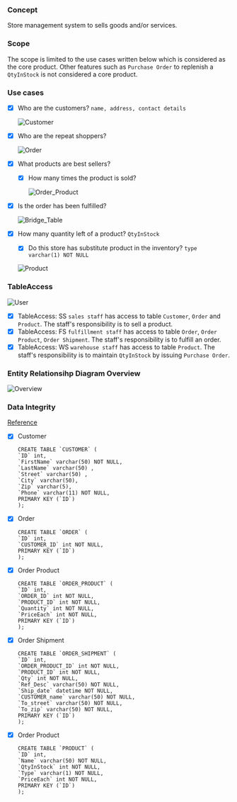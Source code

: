 ### Concept

Store management system to sells goods and/or services.

### Scope

The scope is limited to the use cases written below which is considered as the core product. Other features such as `Purchase Order` to replenish a `QtyInStock` is not considered a core product.

### Use cases

- [x] Who are the customers? `name, address, contact details`

  ![Customer](https://app.lucidchart.com/publicSegments/view/5deaee2c-e765-483c-ab18-b8a274ec4d92/image.png)

- [x] Who are the repeat shoppers?

  ![Order](https://app.lucidchart.com/publicSegments/view/b79c2cbd-378d-44f4-a317-4a428c9afe3b/image.png)

- [x] What products are best sellers?
  - [x] How many times the product is sold?

    ![Order_Product](https://app.lucidchart.com/publicSegments/view/6b6108f4-0ff7-451f-98bb-6f000a2bff86/image.png)

- [x] Is the order has been fulfilled?

  ![Bridge_Table](https://app.lucidchart.com/publicSegments/view/d74440c3-043a-4893-9e8f-24e7db900579/image.png)

- [x] How many quantity left of a product? `QtyInStock`
  - [x] Do this store has substitute product in the inventory? `type varchar(1) NOT NULL`

  ![Product](https://app.lucidchart.com/publicSegments/view/a6e7c26c-a61b-4d38-9be0-5ff38b8e048f/image.png)

### TableAccess

  ![User](https://app.lucidchart.com/publicSegments/view/3255a5be-20dc-4b6e-bd56-2f199706c53a/image.png)

- [x] TableAccess: SS `sales staff` has access to table `Customer`, `Order` and `Product`. The staff's responsibility is to sell a product.
- [x] TableAccess: FS `fulfillment staff` has access to table `Order`, `Order Product`, `Order Shipment`. The staff's responsibility is to fulfill an order.
- [x] TableAccess: WS `warehouse staff` has access to table `Product`. The staff's responsibility is to maintain `QtyInStock` by issuing `Purchase Order`.

### Entity Relationsihp Diagram Overview

![Overview](https://app.lucidchart.com/publicSegments/view/0ccb65dd-aa75-430a-8120-720950fde47f/image.png)

### Data Integrity

[Reference](https://stackoverflow.com/questions/17122656/database-design-for-multiple-product-types-with-variable-attributes)

- [x] Customer

  ```
  CREATE TABLE `CUSTOMER` (
  `ID` int,
  `FirstName` varchar(50) NOT NULL,
  `LastName` varchar(50) ,
  `Street` varchar(50) ,
  `City` varchar(50),
  `Zip` varchar(5),
  `Phone` varchar(11) NOT NULL,
  PRIMARY KEY (`ID`)
  );
  ```

- [x] Order

  ```
  CREATE TABLE `ORDER` (
  `ID` int,
  `CUSTOMER_ID` int NOT NULL,
  PRIMARY KEY (`ID`)
  );
  ```

- [x] Order Product

  ```
  CREATE TABLE `ORDER_PRODUCT` (
  `ID` int,
  `ORDER_ID` int NOT NULL,
  `PRODUCT_ID` int NOT NULL,
  `Quantity` int NOT NULL,
  `PriceEach` int NOT NULL,
  PRIMARY KEY (`ID`)
  );
  ```

- [x] Order Shipment

  ```
  CREATE TABLE `ORDER_SHIPMENT` (
  `ID` int,
  `ORDER_PRODUCT_ID` int NOT NULL,
  `PRODUCT_ID` int NOT NULL,
  `Qty` int NOT NULL,
  `Ref_Desc` varchar(50) NOT NULL,
  `Ship_date` datetime NOT NULL,
  `CUSTOMER_name` varchar(50) NOT NULL,
  `To_street` varchar(50) NOT NULL,
  `To_zip` varchar(50) NOT NULL,
  PRIMARY KEY (`ID`)
  );
  ```

- [x] Order Product
  ```
  CREATE TABLE `PRODUCT` (
  `ID` int,
  `Name` varchar(50) NOT NULL,
  `QtyInStock` int NOT NULL,
  `Type` varchar(1) NOT NULL,
  `PriceEach` int NOT NULL,
  PRIMARY KEY (`ID`)
  );
  ```
